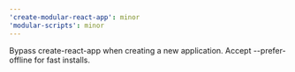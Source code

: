 ```yaml
---
'create-modular-react-app': minor
'modular-scripts': minor
---
```


Bypass create-react-app when creating a new application. Accept --prefer-offline
for fast installs.
